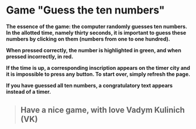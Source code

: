 # Game "Guess the ten numbers"


**The essence of the game: the computer randomly guesses ten numbers. In the allotted time, namely thirty seconds, it is important to guess these numbers by clicking on them (numbers from one to one hundred).**

**When pressed correctly, the number is highlighted in green, and when pressed incorrectly, in red.**

**If the time is up, a corresponding inscription appears on the timer city and it is impossible to press any button. To start over, simply refresh the page.**

**If you have guessed all ten numbers, a congratulatory text appears instead of a timer.**


>## Have a nice game, with love Vadym Kulinich (VK)
